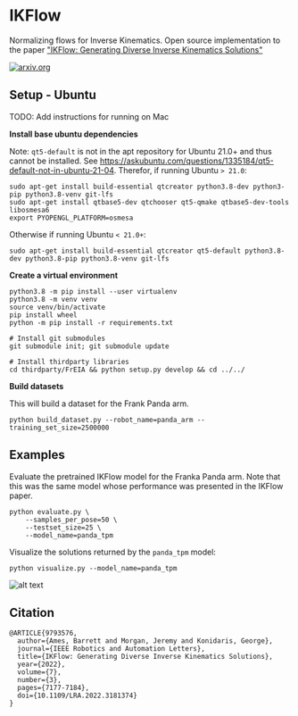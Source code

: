 # IKFlow
Normalizing flows for Inverse Kinematics. Open source implementation to the paper ["IKFlow: Generating Diverse Inverse Kinematics Solutions"](https://ieeexplore.ieee.org/abstract/document/9793576)

[![arxiv.org](https://img.shields.io/badge/cs.RO-%09arXiv%3A2111.08933-red)](https://arxiv.org/abs/2111.08933)


## Setup - Ubuntu

TODO: Add instructions for running on Mac

**Install base ubuntu dependencies**

Note: `qt5-default` is not in the apt repository for Ubuntu 21.0+ and thus cannot be installed. 
See https://askubuntu.com/questions/1335184/qt5-default-not-in-ubuntu-21-04. Therefor, if running Ubuntu `> 21.0`:
```
sudo apt-get install build-essential qtcreator python3.8-dev python3-pip python3.8-venv git-lfs 
sudo apt-get install qtbase5-dev qtchooser qt5-qmake qtbase5-dev-tools libosmesa6
export PYOPENGL_PLATFORM=osmesa
```
Otherwise if running Ubuntu `< 21.0+`:
```
sudo apt-get install build-essential qtcreator qt5-default python3.8-dev python3.8-pip python3.8-venv git-lfs
```


**Create a virtual environment**
```
python3.8 -m pip install --user virtualenv
python3.8 -m venv venv
source venv/bin/activate
pip install wheel
python -m pip install -r requirements.txt

# Install git submodules
git submodule init; git submodule update

# Install thirdparty libraries
cd thirdparty/FrEIA && python setup.py develop && cd ../../
```

**Build datasets**

This will build a dataset for the Frank Panda arm.  
```
python build_dataset.py --robot_name=panda_arm --training_set_size=2500000
```

## Examples

Evaluate the pretrained IKFlow model for the Franka Panda arm. Note that this was the same model whose performance was presented in the IKFlow paper.
```
python evaluate.py \
    --samples_per_pose=50 \
    --testset_size=25 \
    --model_name=panda_tpm
```

Visualize the solutions returned by the `panda_tpm` model:
```
python visualize.py --model_name=panda_tpm
```
![alt text](../media/panda_tpm_oscillate_x-2022-08-26.gif?raw=true)


## Citation
```
@ARTICLE{9793576,
  author={Ames, Barrett and Morgan, Jeremy and Konidaris, George},
  journal={IEEE Robotics and Automation Letters}, 
  title={IKFlow: Generating Diverse Inverse Kinematics Solutions}, 
  year={2022},
  volume={7},
  number={3},
  pages={7177-7184},
  doi={10.1109/LRA.2022.3181374}
}
```